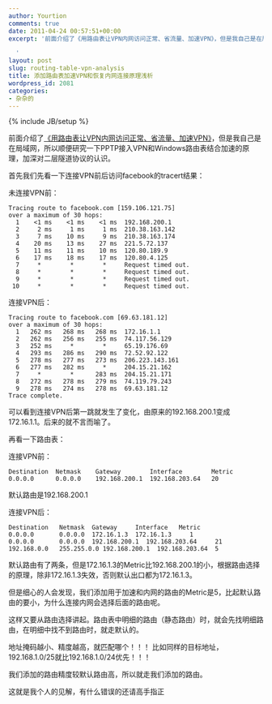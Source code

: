 ```yaml
---
author: Yourtion
comments: true
date: 2011-04-24 00:57:51+00:00
excerpt: '前面介绍了《用路由表让VPN内网访问正常、省流量、加速VPN》，但是我自己是在局域网，所以顺便研究一下PPTP接入VPN和Windows路由表结合加速的原理，加深对二层隧道协议的认识。

  '
layout: post
slug: routing-table-vpn-analysis
title: 添加路由表加速VPN和恢复内网连接原理浅析
wordpress_id: 2081
categories:
- 杂杂的
---
```

{% include JB/setup %}

前面介绍了[《用路由表让VPN内网访问正常、省流量、加速VPN》](http://blog.yourtion.com/?p=2074)，但是我自己是在局域网，所以顺便研究一下PPTP接入VPN和Windows路由表结合加速的原理，加深对二层隧道协议的认识。

首先我们先看一下连接VPN前后访问facebook的tracert结果：

未连接VPN前：

```
Tracing route to facebook.com [159.106.121.75]
over a maximum of 30 hops:
  1    <1 ms    <1 ms    <1 ms  192.168.200.1 
  2     2 ms     1 ms     1 ms  210.38.163.142 
  3     7 ms    10 ms     9 ms  210.38.163.174 
  4    20 ms    13 ms    27 ms  221.5.72.137 
  5    11 ms    11 ms    10 ms  120.80.189.9 
  6    17 ms    18 ms    17 ms  120.80.4.125 
  7     *        *        *     Request timed out.
  8     *        *        *     Request timed out.
  9     *        *        *     Request timed out.
 10     *        *        *     Request timed out.
```

连接VPN后：

```
Tracing route to facebook.com [69.63.181.12]
over a maximum of 30 hops:
  1   262 ms   268 ms   268 ms  172.16.1.1 
  2   262 ms   256 ms   255 ms  74.117.56.129 
  3   252 ms     *        *     65.19.176.69 
  4   293 ms   286 ms   290 ms  72.52.92.122 
  5   278 ms   277 ms   273 ms  206.223.143.161 
  6   277 ms   282 ms     *     204.15.21.162 
  7     *        *      283 ms  204.15.21.171 
  8   272 ms   278 ms   279 ms  74.119.79.243 
  9   278 ms   274 ms   278 ms  69.63.181.12 
Trace complete.
```

可以看到连接VPN后第一跳就发生了变化，由原来的192.168.200.1变成172.16.1.1。后来的就不言而喻了。

再看一下路由表：

连接VPN前：

```
Destination  Netmask    Gateway        Interface        Metric
0.0.0.0      0.0.0.0    192.168.200.1  192.168.203.64	20
```

默认路由是192.168.200.1

连接VPN后：

```
Destination   Netmask  Gateway     Interface   Metric
0.0.0.0       0.0.0.0  172.16.1.3  172.16.1.3	  1
0.0.0.0       0.0.0.0  192.168.200.1  192.168.203.64     21
192.168.0.0   255.255.0.0 192.168.200.1  192.168.203.64  5
```

默认路由有了两条，但是172.16.1.3的Metric比192.168.200.1的小，根据路由选择的原理，除非172.16.1.3失效，否则默认出口都为172.16.1.3。

但是细心的人会发现，我们添加用于加速和内网的路由的Metric是5，比起默认路由的要小，为什么连接内网会选择后面的路由呢。

这样又要从路由选择讲起。路由表中明细的路由（静态路由）时，就会先找明细路由，在明细中找不到路由时，就走默认的。

地址掩码越小、精度越高，就匹配哪个！！！
比如同样的目标地址，192.168.1.0/25就比192.168.1.0/24优先！！！

我们添加的路由精度较默认路由高，所以就走我们添加的路由。

这就是我个人的见解，有什么错误的还请高手指正
